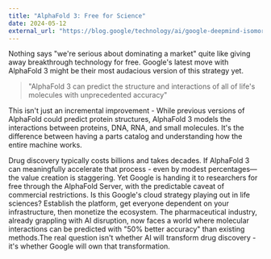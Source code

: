 ```yaml
---
title: "AlphaFold 3: Free for Science"
date: 2024-05-12
external_url: "https://blog.google/technology/ai/google-deepmind-isomorphic-alphafold-3-ai-model/"
---
```


Nothing says "we're serious about dominating a market" quite like giving away breakthrough technology for free. Google's latest move with AlphaFold 3 might be their most audacious version of this strategy yet.

> "AlphaFold 3 can predict the structure and interactions of all of life's molecules with unprecedented accuracy"

This isn't just an incremental improvement - While previous versions of AlphaFold could predict protein structures, AlphaFold 3 models the interactions between proteins, DNA, RNA, and small molecules. It's the difference between having a parts catalog and understanding how the entire machine works.

Drug discovery typically costs billions and takes decades. If AlphaFold 3 can meaningfully accelerate that process - even by modest percentages—the value creation is staggering. Yet Google is handing it to researchers for free through the AlphaFold Server, with the predictable caveat of commercial restrictions. Is this Google's cloud strategy playing out in life sciences? Establish the platform, get everyone dependent on your infrastructure, then monetize the ecosystem. The pharmaceutical industry, already grappling with AI disruption, now faces a world where molecular interactions can be predicted with "50% better accuracy" than existing methods.The real question isn't whether AI will transform drug discovery - it's whether Google will own that transformation. 